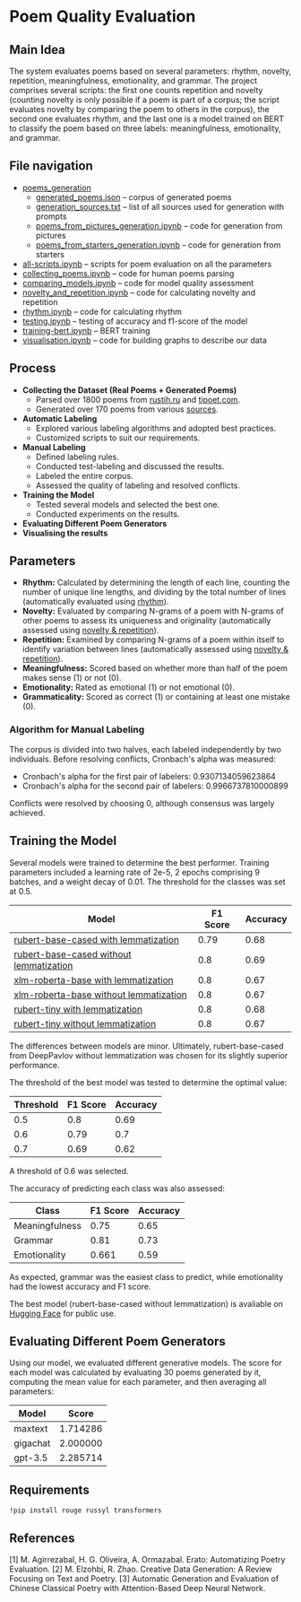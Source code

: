 # Poem Quality Evaluation

## Main Idea
The system evaluates poems based on several parameters: rhythm, novelty, repetition, meaningfulness, emotionality, and grammar. The project comprises several scripts: the first one counts repetition and novelty (counting novelty is only possible if a poem is part of a corpus; the script evaluates novelty by comparing the poem to others in the corpus), the second one evaluates rhythm, and the last one is a model trained on BERT to classify the poem based on three labels: meaningfulness, emotionality, and grammar.

## File navigation
* [poems_generation](https://github.com/polinadumbledore/poem_quality_evaluation/blob/main/poems_generation)
    * [generated_poems.json](https://github.com/polinadumbledore/poem_quality_evaluation/blob/main/poems_generation/generated_poems.json) – corpus of generated poems
    * [generation_sources.txt](https://github.com/polinadumbledore/poem_quality_evaluation/blob/main/poems_generation/generation_sources.txt) – list of all sources used for generation with prompts
    * [poems_from_pictures_generation.ipynb](https://github.com/polinadumbledore/poem_quality_evaluation/blob/main/poems_generation/poems_from_pictures_generation.ipynb) – code for generation from pictures
    * [poems_from_starters_generation.ipynb](https://github.com/polinadumbledore/poem_quality_evaluation/blob/main/poems_generation/poems_from_starters_generation.ipynb) – code for generation from starters
* [all-scripts.ipynb](https://github.com/polinadumbledore/poem_quality_evaluation/blob/main/all-scripts.ipynb) – scripts for poem evaluation on all the parameters
* [collecting_poems.ipynb](https://github.com/polinadumbledore/poem_quality_evaluation/blob/main/collecting_poems.ipynb) – code for human poems parsing
* [comparing_models.ipynb](https://github.com/polinadumbledore/poem_quality_evaluation/blob/main/comparing_models.ipynb) – code for model quality assessment
* [novelty_and_repetition.ipynb](https://github.com/polinadumbledore/poem_quality_evaluation/blob/main/novelty_and_repetition.ipynb) – code for calculating novelty and repetition 
* [rhythm.ipynb](https://github.com/polinadumbledore/poem_quality_evaluation/blob/main/rhythm.ipynb) – code for calculating rhythm
* [testing.ipynb](https://github.com/polinadumbledore/poem_quality_evaluation/blob/main/testing.ipynb) – testing of accuracy and f1-score of the model
* [training-bert.ipynb](https://github.com/polinadumbledore/poem_quality_evaluation/blob/main/training-bert.ipynb) – BERT training
* [visualisation.ipynb](https://github.com/polinadumbledore/poem_quality_evaluation/blob/main/visualisation.ipynb) – code for building graphs to describe our data

## Process
- **Collecting the Dataset (Real Poems + Generated Poems)**
  - Parsed over 1800 poems from [rustih.ru](https://rustih.ru/) and [tipoet.com](https://tipoet.com/).
  - Generated over 170 poems from various [sources](https://github.com/polinadumbledore/poem_quality_evaluation/blob/main/poems_generation/generation_sources.txt).
- **Automatic Labeling**
  - Explored various labeling algorithms and adopted best practices.
  - Customized scripts to suit our requirements.
- **Manual Labeling**
  - Defined labeling rules.
  - Conducted test-labeling and discussed the results.
  - Labeled the entire corpus.
  - Assessed the quality of labeling and resolved conflicts.
- **Training the Model**
  - Tested several models and selected the best one.
  - Conducted experiments on the results.
- **Evaluating Different Poem Generators**
- **Visualising the results**

## Parameters
- **Rhythm:** Calculated by determining the length of each line, counting the number of unique line lengths, and dividing by the total number of lines (automatically evaluated using [rhythm](https://github.com/polinadumbledore/poem_quality_evaluation/blob/main/rhythm.ipynb)).
- **Novelty:** Evaluated by comparing N-grams of a poem with N-grams of other poems to assess its uniqueness and originality (automatically assessed using [novelty & repetition](https://github.com/polinadumbledore/poem_quality_evaluation/blob/main/novelty_and_repetition.ipynb)).
- **Repetition:** Examined by comparing N-grams of a poem within itself to identify variation between lines (automatically assessed using [novelty & repetition](https://github.com/polinadumbledore/poem_quality_evaluation/blob/main/novelty_and_repetition.ipynb)).
- **Meaningfulness:** Scored based on whether more than half of the poem makes sense (1) or not (0).
- **Emotionality:** Rated as emotional (1) or not emotional (0).
- **Grammaticality:** Scored as correct (1) or containing at least one mistake (0).

### Algorithm for Manual Labeling
The corpus is divided into two halves, each labeled independently by two individuals. Before resolving conflicts, Cronbach's alpha was measured:
- Cronbach's alpha for the first pair of labelers: 0.9307134059623864
- Cronbach's alpha for the second pair of labelers: 0.9966737810000899

Conflicts were resolved by choosing 0, although consensus was largely achieved.

## Training the Model
Several models were trained to determine the best performer. Training parameters included a learning rate of 2e-5, 2 epochs comprising 9 batches, and a weight decay of 0.01. The threshold for the classes was set at 0.5.

| Model | F1 Score | Accuracy |
|-------|----------|----------|
| [rubert-base-cased with lemmatization](https://huggingface.co/DeepPavlov/rubert-base-cased) | 0.79 | 0.68 |
| [rubert-base-cased without lemmatization](https://huggingface.co/DeepPavlov/rubert-base-cased) | 0.8 | 0.69 |
| [xlm-roberta-base with lemmatization](https://huggingface.co/FacebookAI/xlm-roberta-base) | 0.8 | 0.67 |
| [xlm-roberta-base without lemmatization](https://huggingface.co/FacebookAI/xlm-roberta-base) | 0.8 | 0.67 |
| [rubert-tiny with lemmatization](https://huggingface.co/cointegrated/rubert-tiny2) | 0.8 | 0.68 |
| [rubert-tiny without lemmatization](https://huggingface.co/cointegrated/rubert-tiny2) | 0.8 | 0.67 |

The differences between models are minor. Ultimately, rubert-base-cased from DeepPavlov without lemmatization was chosen for its slightly superior performance.

The threshold of the best model was tested to determine the optimal value:

| Threshold | F1 Score | Accuracy |
|-----------|----------|----------|
| 0.5 | 0.8 | 0.69 |
| 0.6 | 0.79 | 0.7 |
| 0.7 | 0.69 | 0.62 |

A threshold of 0.6 was selected.

The accuracy of predicting each class was also assessed:

| Class | F1 Score | Accuracy |
|-------|----------|----------|
| Meaningfulness | 0.75 | 0.65 |
| Grammar | 0.81 | 0.73 |
| Emotionality | 0.661 | 0.59 |

As expected, grammar was the easiest class to predict, while emotionality had the lowest accuracy and F1 score.

The best model (rubert-base-cased without lemmatization) is avaliable on [Hugging Face](https://huggingface.co/numblilbug/rubert-cased-poem-evalutation) for public use. 

## Evaluating Different Poem Generators
Using our model, we evaluated different generative models. The score for each model was calculated by evaluating 30 poems generated by it, computing the mean value for each parameter, and then averaging all parameters:

| Model | Score |
|-------|-------|
| maxtext | 1.714286 |
| gigachat | 2.000000 |
| gpt-3.5 | 2.285714 |

## Requirements

`!pip install rouge russyl transformers`

## References
[1] M. Agirrezabal, H. G. Oliveira, A. Ormazabal. Erato: Automatizing Poetry Evaluation. 
[2] M. Elzohbi, R. Zhao. Creative Data Generation: A Review Focusing on Text and Poetry. 
[3] Automatic Generation and Evaluation of Chinese Classical Poetry with Attention-Based Deep Neural Network. 
